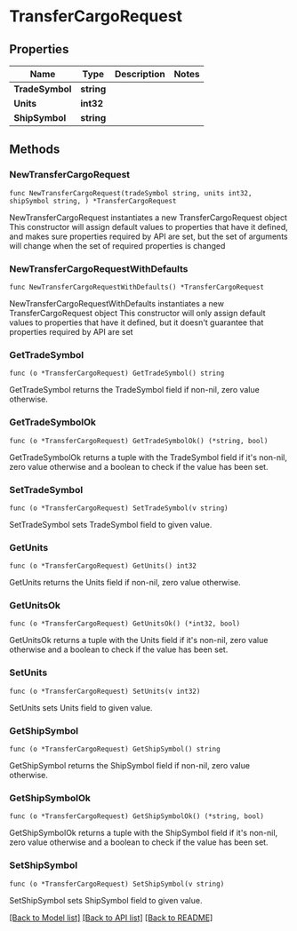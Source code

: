 # TransferCargoRequest

## Properties

Name | Type | Description | Notes
------------ | ------------- | ------------- | -------------
**TradeSymbol** | **string** |  | 
**Units** | **int32** |  | 
**ShipSymbol** | **string** |  | 

## Methods

### NewTransferCargoRequest

`func NewTransferCargoRequest(tradeSymbol string, units int32, shipSymbol string, ) *TransferCargoRequest`

NewTransferCargoRequest instantiates a new TransferCargoRequest object
This constructor will assign default values to properties that have it defined,
and makes sure properties required by API are set, but the set of arguments
will change when the set of required properties is changed

### NewTransferCargoRequestWithDefaults

`func NewTransferCargoRequestWithDefaults() *TransferCargoRequest`

NewTransferCargoRequestWithDefaults instantiates a new TransferCargoRequest object
This constructor will only assign default values to properties that have it defined,
but it doesn't guarantee that properties required by API are set

### GetTradeSymbol

`func (o *TransferCargoRequest) GetTradeSymbol() string`

GetTradeSymbol returns the TradeSymbol field if non-nil, zero value otherwise.

### GetTradeSymbolOk

`func (o *TransferCargoRequest) GetTradeSymbolOk() (*string, bool)`

GetTradeSymbolOk returns a tuple with the TradeSymbol field if it's non-nil, zero value otherwise
and a boolean to check if the value has been set.

### SetTradeSymbol

`func (o *TransferCargoRequest) SetTradeSymbol(v string)`

SetTradeSymbol sets TradeSymbol field to given value.


### GetUnits

`func (o *TransferCargoRequest) GetUnits() int32`

GetUnits returns the Units field if non-nil, zero value otherwise.

### GetUnitsOk

`func (o *TransferCargoRequest) GetUnitsOk() (*int32, bool)`

GetUnitsOk returns a tuple with the Units field if it's non-nil, zero value otherwise
and a boolean to check if the value has been set.

### SetUnits

`func (o *TransferCargoRequest) SetUnits(v int32)`

SetUnits sets Units field to given value.


### GetShipSymbol

`func (o *TransferCargoRequest) GetShipSymbol() string`

GetShipSymbol returns the ShipSymbol field if non-nil, zero value otherwise.

### GetShipSymbolOk

`func (o *TransferCargoRequest) GetShipSymbolOk() (*string, bool)`

GetShipSymbolOk returns a tuple with the ShipSymbol field if it's non-nil, zero value otherwise
and a boolean to check if the value has been set.

### SetShipSymbol

`func (o *TransferCargoRequest) SetShipSymbol(v string)`

SetShipSymbol sets ShipSymbol field to given value.



[[Back to Model list]](../README.md#documentation-for-models) [[Back to API list]](../README.md#documentation-for-api-endpoints) [[Back to README]](../README.md)


